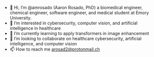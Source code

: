 - 👋 Hi, I’m @amrosado (Aaron Rosado, PhD) a biomedical engineer, chemical engineer, software engineer, and medical student at Emory University.
- 👀 I’m interested in cybersecurity, computer vision, and artificial intelligence in healthcare
- 🌱 I’m currently learning to apply transformers in image enhancement
- 💞️ I’m looking to collaborate on healthcare cybersecurity, artificial intelligence, and computer vision
- 📫 How to reach me arosad2@protonmail.ch

<!---
amrosado/amrosado is a ✨ special ✨ repository because its `README.md` (this file) appears on your GitHub profile.
You can click the Preview link to take a look at your changes.
--->
